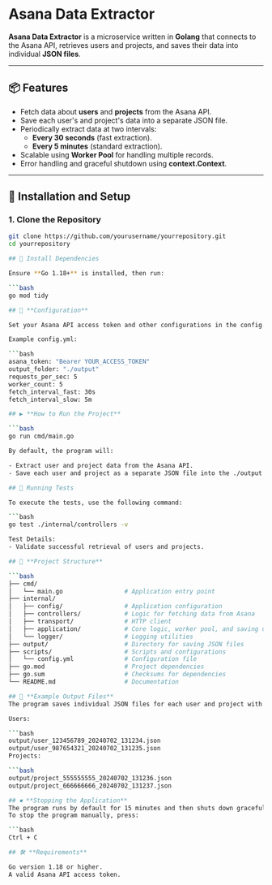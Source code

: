 # Asana Data Extractor

**Asana Data Extractor** is a microservice written in **Golang** that connects to the Asana API, retrieves users and projects, and saves their data into individual **JSON files**.

---

## 📦 **Features**

- Fetch data about **users** and **projects** from the Asana API.
- Save each user's and project's data into a separate JSON file.
- Periodically extract data at two intervals:
  - **Every 30 seconds** (fast extraction).
  - **Every 5 minutes** (standard extraction).
- Scalable using **Worker Pool** for handling multiple records.
- Error handling and graceful shutdown using **context.Context**.

---

## 🚀 **Installation and Setup**

### **1. Clone the Repository**

```bash
git clone https://github.com/yourusername/yourrepository.git
cd yourrepository

## 🚀 Install Dependencies

Ensure **Go 1.18+** is installed, then run:

```bash
go mod tidy

## 🚀 **Configuration**

Set your Asana API access token and other configurations in the config.yml file (or config/config.go).

Example config.yml:

```bash
asana_token: "Bearer YOUR_ACCESS_TOKEN"
output_folder: "./output"
requests_per_sec: 5
worker_count: 5
fetch_interval_fast: 30s
fetch_interval_slow: 5m

## ▶️ **How to Run the Project**

```bash
go run cmd/main.go

By default, the program will:

- Extract user and project data from the Asana API.
- Save each user and project as a separate JSON file into the ./output folder.

## 🧪 Running Tests

To execute the tests, use the following command:

```bash
go test ./internal/controllers -v

Test Details:
- Validate successful retrieval of users and projects.

## 📂 **Project Structure**

```bash
├── cmd/
│   └── main.go                 # Application entry point
├── internal/
│   ├── config/                 # Application configuration
│   ├── controllers/            # Logic for fetching data from Asana
│   ├── transport/              # HTTP client
│   ├── application/            # Core logic, worker pool, and saving data
│   └── logger/                 # Logging utilities
├── output/                     # Directory for saving JSON files
├── scripts/                    # Scripts and configurations
│   └── config.yml              # Configuration file
├── go.mod                      # Project dependencies
├── go.sum                      # Checksums for dependencies
└── README.md                   # Documentation

## 📝 **Example Output Files**
The program saves individual JSON files for each user and project with unique names:

Users:

```bash
output/user_123456789_20240702_131234.json
output/user_987654321_20240702_131235.json
Projects:

```bash
output/project_555555555_20240702_131236.json
output/project_666666666_20240702_131237.json

## ⏹ **Stopping the Application**
The program runs by default for 15 minutes and then shuts down gracefully.
To stop the program manually, press:

```bash
Ctrl + C

## 🛠 **Requirements**

Go version 1.18 or higher.
A valid Asana API access token.
